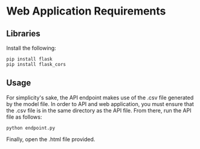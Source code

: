 # Web Application Requirements
## Libraries
Install the following:

    pip install flask
    pip install flask_cors

## Usage
For simplicity's sake, the API endpoint makes use of the .csv file generated by the model file.
In order to API and web application, you must ensure that the .csv file is in the same directory as the API file.
From there, run the API file as follows:

    python endpoint.py

Finally, open the .html file provided.